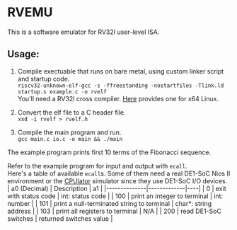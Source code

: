 # RVEMU
This is a software emulator for RV32I user-level ISA.

## Usage:
1. Compile exectuable that runs on bare metal, using custom linker script and startup code.  
   ` riscv32-unknown-elf-gcc -s -ffreestanding -nostartfiles -Tlink.ld startup.s example.c -o rvelf `  
   You'll need a RV32I cross compiler. [Here](https://github.com/stnolting/riscv-gcc-prebuilt) provides one for x64 Linux.

3. Convert the elf file to a C header file.  
   ` xxd -i rvelf > rvelf.h `

5. Compile the main program and run.  
   ` gcc main.c io.c -o main && ./main `

The example program prints first 10 terms of the Fibonacci sequence.

Refer to the example program for input and output with ` ecall `.  
Here's a table of available ` ecall `s. Some of them need a real DE1-SoC Nios II environment or the [CPUlator](https://cpulator.01xz.net/?sys=nios-de1soc) simulator since they use DE1-SoC I/O devices.
| a0 (Decimal) | Description | a1 |
|--------------|-------------|----|
| 0 | exit with status code | int: status code |
| 100 | print an integer to terminal | int: number |
| 101 | print a null-terminated string to terminal | char*: string address |
| 103 | print all registers to terminal | N/A |
| 200 | read DE1-SoC switches | returned switches value |
